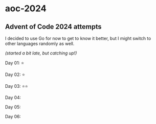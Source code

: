 # aoc-2024
## Advent of Code 2024 attempts 

I decided to use Go for now to get to know it better, but I might switch to other languages randomly as well.

*(started a bit late, but catching up!)*

Day 01: ⭐

Day 02: ⭐

Day 03: ⭐⭐

Day 04:

Day 05:

Day 06:
